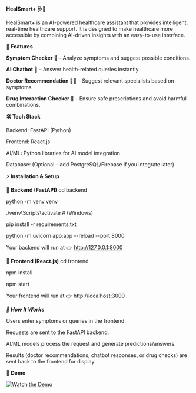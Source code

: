 **HealSmart+ 🩺🤖**

HealSmart+ is an AI-powered healthcare assistant that provides intelligent, real-time healthcare support.
It is designed to make healthcare more accessible by combining AI-driven insights with an easy-to-use interface.


**🚀 Features**

**Symptom Checker 🧾** – Analyze symptoms and suggest possible conditions.

**AI Chatbot 💬** – Answer health-related queries instantly.

**Doctor Recommendation 👨‍⚕️** – Suggest relevant specialists based on symptoms.

**Drug Interaction Checker 💊** – Ensure safe prescriptions and avoid harmful combinations.


**🛠 Tech Stack**

Backend: FastAPI (Python)

Frontend: React.js

AI/ML: Python libraries for AI model integration

Database: (Optional – add PostgreSQL/Firebase if you integrate later)

**⚡ Installation & Setup**

**🔹 Backend (FastAPI)**
cd backend

python -m venv venv

.\venv\Scripts\activate   # (Windows)

pip install -r requirements.txt

python -m uvicorn app:app --reload --port 8000

Your backend will run at 👉 http://127.0.0.1:8000

**🔹 Frontend (React.js)**
cd frontend

npm install

npm start

Your frontend will run at 👉 http://localhost:3000


***🎯 How It Works***

Users enter symptoms or queries in the frontend.

Requests are sent to the FastAPI backend.

AI/ML models process the request and generate predictions/answers.

Results (doctor recommendations, chatbot responses, or drug checks) are sent back to the frontend for display.


**📸 Demo**

[![Watch the Demo](https://img.shields.io/badge/Watch-Demo-blue)](https://github.com/manju79960/HealSmart/releases/download/v1.0.0/HealSmart+.mp4)

